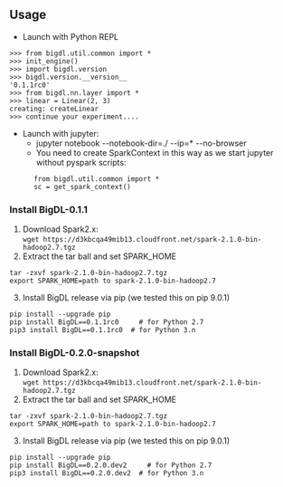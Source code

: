  
## Usage ##

* Launch with Python REPL
```
>>> from bigdl.util.common import *
>>> init_engine()
>>> import bigdl.version
>>> bigdl.version.__version__
'0.1.1rc0'
>>> from bigdl.nn.layer import *
>>> linear = Linear(2, 3)
creating: createLinear
>>> continue your experiment....
```
* Launch with jupyter:
   * jupyter notebook --notebook-dir=./ --ip=* --no-browser
   * You need to create SparkContext in this way as we start jupyter without pyspark scripts:
```
      from bigdl.util.common import *
      sc = get_spark_context()
```

<a name="BigDL-0.1.1"></a>
### Install BigDL-0.1.1 ###

1. Download Spark2.x:  
```wget https://d3kbcqa49mib13.cloudfront.net/spark-2.1.0-bin-hadoop2.7.tgz ```
2. Extract the tar ball and set SPARK_HOME
```
tar -zxvf spark-2.1.0-bin-hadoop2.7.tgz
export SPARK_HOME=path to spark-2.1.0-bin-hadoop2.7
```
3. Install BigDL release via pip (we tested this on pip 9.0.1)
```
pip install --upgrade pip
pip install BigDL==0.1.1rc0     # for Python 2.7
pip3 install BigDL==0.1.1rc0  # for Python 3.n
```

<a name="BigDL-0.2.0-snapshot"></a>
### Install BigDL-0.2.0-snapshot ###

1. Download Spark2.x:  
```wget https://d3kbcqa49mib13.cloudfront.net/spark-2.1.0-bin-hadoop2.7.tgz ```
2. Extract the tar ball and set SPARK_HOME
```
tar -zxvf spark-2.1.0-bin-hadoop2.7.tgz
export SPARK_HOME=path to spark-2.1.0-bin-hadoop2.7
```
3. Install BigDL release via pip (we tested this on pip 9.0.1)
```
pip install --upgrade pip
pip install BigDL==0.2.0.dev2     # for Python 2.7
pip3 install BigDL==0.2.0.dev2  # for Python 3.n
```


